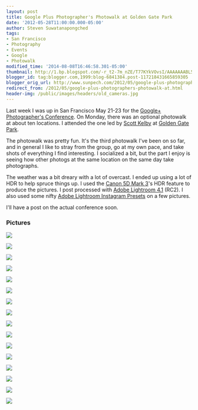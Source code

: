 ```yaml
---
layout: post
title: Google Plus Photographer's Photowalk at Golden Gate Park
date: '2012-05-28T11:00:00.000-05:00'
author: Steven Suwatanapongched
tags:
- San Francisco
- Photography
- Events
- Google
- Photowalk
modified_time: '2014-08-08T16:46:58.301-05:00'
thumbnail: http://1.bp.blogspot.com/-r_t2-7m_nZE/T77KYkVOvsI/AAAAAAABL5I/wqLW_xzYwm8/s600/2012-05-21+at+17-00-02.jpg
blogger_id: tag:blogger.com,1999:blog-6841384.post-117218431665859305
blogger_orig_url: http://www.sunpech.com/2012/05/google-plus-photographers-photowalk-at.html
redirect_from: /2012/05/google-plus-photographers-photowalk-at.html
header-img: /public/images/headers/old_cameras.jpg
---
```


Last week I was up in San Francisco May 21-23 for the <a href="http://gpluspc.com/">Google+ Photographer's Conference</a>. On Monday, there was an optional photowalk at about ten locations. I attended the one led by <a href="http://scottkelby.com/">Scott Kelby</a> at <a href="http://www.golden-gate-park.com/">Golden Gate Park</a>.

The photowalk was pretty fun. It's the third photowalk I've been on so far, and in general I like to stray from the group, go at my own pace, and take shots of everything I find interesting. I socialized a bit, but the part I enjoy is seeing how other photogs at the same location on the same day take photographs.

The weather was a bit dreary with a lot of overcast. I ended up using a lot of HDR to help spruce things up. I used the <a href="http://www.amazon.com/gp/product/B007FGYZFI/ref=as_li_ss_tl?ie=UTF8&amp;tag=sunpech-20&amp;linkCode=as2&amp;camp=1789&amp;creative=390957&amp;creativeASIN=B007FGYZFI">Canon 5D Mark 3</a>'s HDR feature to produce the pictures. I post processed with <a href="http://www.adobe.com/products/photoshop-lightroom.html">Adobe Lightroom 4.1</a> (RC2). I also used some nifty&nbsp;<a href="http://www.caseymacphoto.com/lightroom-instagram-presets">Adobe Lightroom Instagram Presets</a>&nbsp;on a few pictures.

I'll have a post on the actual conference soon.

### Pictures

<a href="http://1.bp.blogspot.com/-r_t2-7m_nZE/T77KYkVOvsI/AAAAAAABL5I/wqLW_xzYwm8/s600/2012-05-21+at+17-00-02.jpg" ><img border="0"  src="http://1.bp.blogspot.com/-r_t2-7m_nZE/T77KYkVOvsI/AAAAAAABL5I/wqLW_xzYwm8/s400/2012-05-21+at+17-00-02.jpg"  /></a>

<a href="http://1.bp.blogspot.com/-Yq-9WOzEaJo/T77KAkd3qnI/AAAAAAABL3Q/9YcNfNUEjSY/s600/2012-05-21+at+15-10-58.jpg" ><img border="0"  src="http://1.bp.blogspot.com/-Yq-9WOzEaJo/T77KAkd3qnI/AAAAAAABL3Q/9YcNfNUEjSY/s400/2012-05-21+at+15-10-58.jpg"  /></a>

<a href="http://2.bp.blogspot.com/-yeJTRO8MPmI/T77KBjoJi_I/AAAAAAABL3Y/dCcHkfxLPjI/s600/2012-05-21+at+15-20-28.jpg" ><img border="0"  src="http://2.bp.blogspot.com/-yeJTRO8MPmI/T77KBjoJi_I/AAAAAAABL3Y/dCcHkfxLPjI/s400/2012-05-21+at+15-20-28.jpg"  /></a>

<a href="http://3.bp.blogspot.com/-l6AZ04CSb-Q/T77KDTynRtI/AAAAAAABL3g/n4Wswno09j4/s600/2012-05-21+at+15-20-53.jpg" ><img border="0"  src="http://3.bp.blogspot.com/-l6AZ04CSb-Q/T77KDTynRtI/AAAAAAABL3g/n4Wswno09j4/s400/2012-05-21+at+15-20-53.jpg"  /></a>

<a href="http://1.bp.blogspot.com/-W0MMT6TpcbQ/T77KEkzQMuI/AAAAAAABL3o/CLLVjaWtrZM/s600/2012-05-21+at+15-21-28.jpg" ><img border="0"  src="http://1.bp.blogspot.com/-W0MMT6TpcbQ/T77KEkzQMuI/AAAAAAABL3o/CLLVjaWtrZM/s400/2012-05-21+at+15-21-28.jpg"  /></a>

<a href="http://4.bp.blogspot.com/-xtEJe7vuWrQ/T77KFGlZJCI/AAAAAAABL3w/WowUqW3XCj0/s600/2012-05-21+at+15-32-28.jpg" ><img border="0"  src="http://4.bp.blogspot.com/-xtEJe7vuWrQ/T77KFGlZJCI/AAAAAAABL3w/WowUqW3XCj0/s400/2012-05-21+at+15-32-28.jpg"  /></a>

<a href="http://1.bp.blogspot.com/-b3an1oENYvI/T77KHGHJ3yI/AAAAAAABL34/VzjRfADUkrU/s600/2012-05-21+at+15-33-58.jpg" ><img border="0"  src="http://1.bp.blogspot.com/-b3an1oENYvI/T77KHGHJ3yI/AAAAAAABL34/VzjRfADUkrU/s400/2012-05-21+at+15-33-58.jpg"  /></a>

<a href="http://4.bp.blogspot.com/-83OfGk3Ru-Y/T77KI6FtocI/AAAAAAABL4A/ypkNmEKpKGU/s600/2012-05-21+at+15-36-58.jpg" ><img border="0"  src="http://4.bp.blogspot.com/-83OfGk3Ru-Y/T77KI6FtocI/AAAAAAABL4A/ypkNmEKpKGU/s400/2012-05-21+at+15-36-58.jpg"  /></a>

<a href="http://3.bp.blogspot.com/-H8Am5neOBK4/T77KKpoXFoI/AAAAAAABL4I/wjbkOVopjc8/s600/2012-05-21+at+15-37-03.jpg" ><img border="0"  src="http://3.bp.blogspot.com/-H8Am5neOBK4/T77KKpoXFoI/AAAAAAABL4I/wjbkOVopjc8/s400/2012-05-21+at+15-37-03.jpg"  /></a>

<a href="http://3.bp.blogspot.com/-ioB_6OoTYxE/T77KL4c18BI/AAAAAAABL4Q/KZuP9dDOhfE/s600/2012-05-21+at+15-45-01.jpg" ><img border="0"  src="http://3.bp.blogspot.com/-ioB_6OoTYxE/T77KL4c18BI/AAAAAAABL4Q/KZuP9dDOhfE/s400/2012-05-21+at+15-45-01.jpg"  /></a>

<a href="http://2.bp.blogspot.com/-IgsrHe_lajk/T77KNXf-K2I/AAAAAAABL4Y/82jBHkINMFU/s600/2012-05-21+at+15-49-20.jpg" ><img border="0"  src="http://2.bp.blogspot.com/-IgsrHe_lajk/T77KNXf-K2I/AAAAAAABL4Y/82jBHkINMFU/s400/2012-05-21+at+15-49-20.jpg"  /></a>

<a href="http://2.bp.blogspot.com/-zWJlR0d0XLc/T77KO2n2fsI/AAAAAAABL4g/qJDtXX0n3_M/s600/2012-05-21+at+15-56-12.jpg" ><img border="0"  src="http://2.bp.blogspot.com/-zWJlR0d0XLc/T77KO2n2fsI/AAAAAAABL4g/qJDtXX0n3_M/s400/2012-05-21+at+15-56-12.jpg"  /></a>

<a href="http://3.bp.blogspot.com/-ZGr2JbfJubo/T77KRnwsNYI/AAAAAAABL4o/PHyXwReESes/s600/2012-05-21+at+16-05-56.jpg" ><img border="0"  src="http://3.bp.blogspot.com/-ZGr2JbfJubo/T77KRnwsNYI/AAAAAAABL4o/PHyXwReESes/s400/2012-05-21+at+16-05-56.jpg"  /></a>

<a href="http://1.bp.blogspot.com/-uK36laP-AwU/T77KUTSqgII/AAAAAAABL4w/I4gTZoVDLLs/s600/2012-05-21+at+16-08-49.jpg" ><img border="0"  src="http://1.bp.blogspot.com/-uK36laP-AwU/T77KUTSqgII/AAAAAAABL4w/I4gTZoVDLLs/s400/2012-05-21+at+16-08-49.jpg"  /></a>

<a href="http://3.bp.blogspot.com/-7qDto8l94Fw/T77KVUJARoI/AAAAAAABL44/LilJ3eU5C1w/s600/2012-05-21+at+16-38-19.jpg" ><img border="0"  src="http://3.bp.blogspot.com/-7qDto8l94Fw/T77KVUJARoI/AAAAAAABL44/LilJ3eU5C1w/s400/2012-05-21+at+16-38-19.jpg"  /></a>

<a href="http://2.bp.blogspot.com/--LZqnptYatM/T77KXJqzMsI/AAAAAAABL5A/9nWy8SGdp-4/s600/2012-05-21+at+16-54-34.jpg" ><img border="0"  src="http://2.bp.blogspot.com/--LZqnptYatM/T77KXJqzMsI/AAAAAAABL5A/9nWy8SGdp-4/s400/2012-05-21+at+16-54-34.jpg"  /></a>
